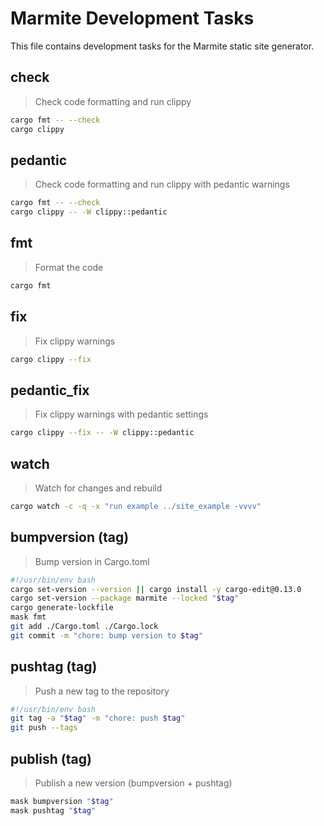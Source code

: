 # Marmite Development Tasks

This file contains development tasks for the Marmite static site generator.

## check

> Check code formatting and run clippy

~~~bash
cargo fmt -- --check
cargo clippy
~~~

## pedantic

> Check code formatting and run clippy with pedantic warnings

~~~bash
cargo fmt -- --check
cargo clippy -- -W clippy::pedantic
~~~

## fmt

> Format the code

~~~bash
cargo fmt
~~~

## fix

> Fix clippy warnings

~~~bash
cargo clippy --fix
~~~

## pedantic_fix

> Fix clippy warnings with pedantic settings

~~~bash
cargo clippy --fix -- -W clippy::pedantic
~~~

## watch

> Watch for changes and rebuild

~~~bash
cargo watch -c -q -x "run example ../site_example -vvvv"
~~~

## bumpversion (tag)

> Bump version in Cargo.toml

~~~bash
#!/usr/bin/env bash
cargo set-version --version || cargo install -y cargo-edit@0.13.0
cargo set-version --package marmite --locked "$tag"
cargo generate-lockfile
mask fmt
git add ./Cargo.toml ./Cargo.lock
git commit -m "chore: bump version to $tag"
~~~

## pushtag (tag)

> Push a new tag to the repository

~~~bash
#!/usr/bin/env bash
git tag -a "$tag" -m "chore: push $tag"
git push --tags
~~~

## publish (tag)

> Publish a new version (bumpversion + pushtag)

~~~bash
mask bumpversion "$tag"
mask pushtag "$tag"
~~~